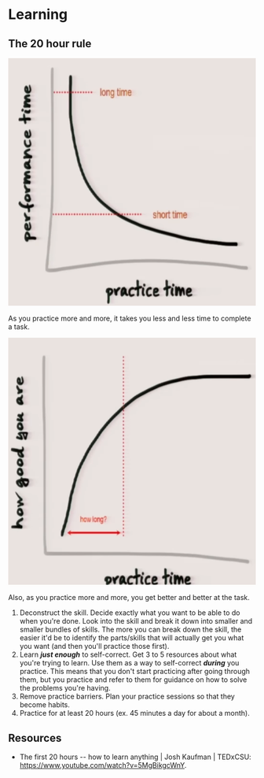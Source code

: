 # Learning

## The $20$ hour rule

![practice_vs_performance](assets/practice_vs_performance.png)

As you practice more and more, it takes you less and less time to complete a task.

![practice_vs_fitness](assets/practice_vs_fitness.png)

Also, as you practice more and more, you get better and better at the task.

1. Deconstruct the skill. Decide exactly what you want to be able to do when you're done. Look into the skill and break it down into smaller and smaller bundles of skills. The more you can break down the skill, the easier it'd be to identify the parts/skills that will actually get you what you want (and then you'll practice those first).
2. Learn ***just enough*** to self-correct. Get $3$ to $5$ resources about what you're trying to learn. Use them as a way to self-correct ***during*** you practice. This means that you don't start practicing after going through them, but you practice and refer to them for guidance on how to solve the problems you're having.
3. Remove practice barriers. Plan your practice sessions so that they become habits.
4. Practice for at least $20$ hours (ex. $45$ minutes a day for about a month).

## Resources

- The first 20 hours -- how to learn anything | Josh Kaufman | TEDxCSU: <https://www.youtube.com/watch?v=5MgBikgcWnY>.
